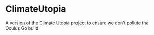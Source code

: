 # ClimateUtopia
A version of the Climate Utopia project to ensure we don't pollute the Oculus Go build.
